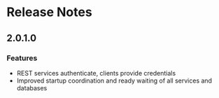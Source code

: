 # Release Notes

## 2.0.1.0

### Features

*   REST services authenticate, clients provide credentials
*   Improved startup coordination and ready waiting of all services and databases
